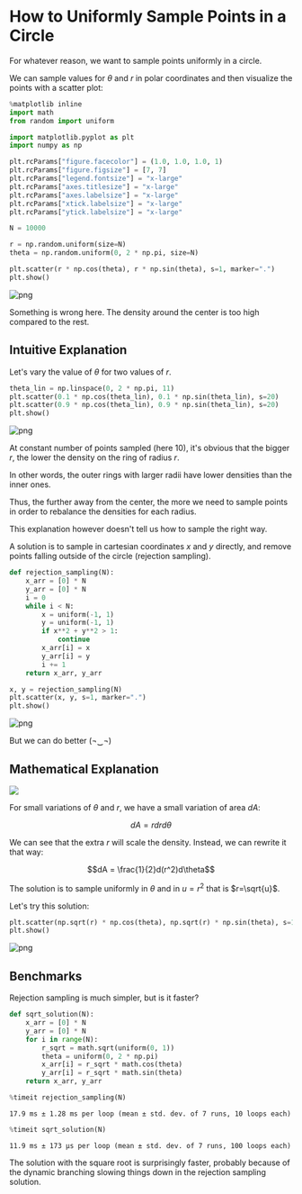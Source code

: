 # How to Uniformly Sample Points in a Circle

For whatever reason, we want to sample points uniformly in a circle.

We can sample values for $\theta$ and $r$ in polar coordinates and then visualize the points with a scatter plot:


```python
%matplotlib inline
import math
from random import uniform

import matplotlib.pyplot as plt
import numpy as np
```


```python
plt.rcParams["figure.facecolor"] = (1.0, 1.0, 1.0, 1)
plt.rcParams["figure.figsize"] = [7, 7]
plt.rcParams["legend.fontsize"] = "x-large"
plt.rcParams["axes.titlesize"] = "x-large"
plt.rcParams["axes.labelsize"] = "x-large"
plt.rcParams["xtick.labelsize"] = "x-large"
plt.rcParams["ytick.labelsize"] = "x-large"
```


```python
N = 10000
```


```python
r = np.random.uniform(size=N)
theta = np.random.uniform(0, 2 * np.pi, size=N)
```


```python
plt.scatter(r * np.cos(theta), r * np.sin(theta), s=1, marker=".")
plt.show()
```


    
![png](README_files/README_6_0.png)
    


Something is wrong here. The density around the center is too high compared to the rest.

## Intuitive Explanation

Let's vary the value of $\theta$ for two values of $r$.


```python
theta_lin = np.linspace(0, 2 * np.pi, 11)
plt.scatter(0.1 * np.cos(theta_lin), 0.1 * np.sin(theta_lin), s=20)
plt.scatter(0.9 * np.cos(theta_lin), 0.9 * np.sin(theta_lin), s=20)
plt.show()
```


    
![png](README_files/README_10_0.png)
    


At constant number of points sampled (here $10$), it's obvious that the bigger $r$, the lower the density on the ring of radius $r$.

In other words, the outer rings with larger radii have lower densities than the inner ones.

Thus, the further away from the center, the more we need to sample points in order to rebalance the densities for each radius.

This explanation however doesn't tell us how to sample the right way.

A solution is to sample in cartesian coordinates $x$ and $y$ directly, and remove points falling outside of the circle (rejection sampling).


```python
def rejection_sampling(N):
    x_arr = [0] * N
    y_arr = [0] * N
    i = 0
    while i < N:
        x = uniform(-1, 1)
        y = uniform(-1, 1)
        if x**2 + y**2 > 1:
            continue
        x_arr[i] = x
        y_arr[i] = y
        i += 1
    return x_arr, y_arr
```


```python
x, y = rejection_sampling(N)
plt.scatter(x, y, s=1, marker=".")
plt.show()
```


    
![png](README_files/README_14_0.png)
    


But we can do better (¬‿¬)

## Mathematical Explanation

![](area.png)

For small variations of $\theta$ and $r$, we have a small variation of area $dA$:

$$dA = rdrd\theta$$

We can see that the extra $r$ will scale the density. Instead, we can rewrite it that way:

$$dA = \frac{1}{2}d(r^2)d\theta$$

The solution is to sample uniformly in $\theta$ and in $u = r^2$ that is $r=\sqrt{u}$.

Let's try this solution:


```python
plt.scatter(np.sqrt(r) * np.cos(theta), np.sqrt(r) * np.sin(theta), s=1, marker=".")
plt.show()
```


    
![png](README_files/README_20_0.png)
    


## Benchmarks

Rejection sampling is much simpler, but is it faster?


```python
def sqrt_solution(N):
    x_arr = [0] * N
    y_arr = [0] * N
    for i in range(N):
        r_sqrt = math.sqrt(uniform(0, 1))
        theta = uniform(0, 2 * np.pi)
        x_arr[i] = r_sqrt * math.cos(theta)
        y_arr[i] = r_sqrt * math.sin(theta)
    return x_arr, y_arr
```


```python
%timeit rejection_sampling(N)
```

    17.9 ms ± 1.28 ms per loop (mean ± std. dev. of 7 runs, 10 loops each)
    


```python
%timeit sqrt_solution(N)
```

    11.9 ms ± 173 µs per loop (mean ± std. dev. of 7 runs, 100 loops each)
    

The solution with the square root is surprisingly faster, probably because of the dynamic branching slowing things down in the rejection sampling solution.
